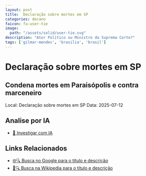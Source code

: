 ```yaml
---
layout: post
title:  Declaração sobre mortes em SP
categories: decano
faicon: fa-user-tie
image:
  path: "/assets/solid/user-tie.svg"
description: "Ator Político ou Ministro da Suprema Corte?"
tags: ['gilmar-mendes', 'brasilia', 'brasil']
---
```


# Declaração sobre mortes em SP
## Condena mortes em Paraisópolis e contra marceneiro
Local: Declaração sobre mortes em SP
Data: 2025-07-12

## Analise por IA
- [🤖 Investigar com IA](https://www.perplexity.ai/search?q=%22Gilmar%20Mendes%22%20%2B%20Declara%C3%A7%C3%A3o%20sobre%20mortes%20em%20SP%20Condena%20mortes%20em%20Parais%C3%B3polis%20e%20contra%20marceneiro%20Bras%C3%ADlia%2C%20Brasil)

## Links Relacionados
- [🌐🔍 Busca no Google para o título e descrição](https://www.google.com/search?q=%22Gilmar%20Mendes%22%20%2B%20Declara%C3%A7%C3%A3o%20sobre%20mortes%20em%20SP%20Condena%20mortes%20em%20Parais%C3%B3polis%20e%20contra%20marceneiro%20Bras%C3%ADlia%2C%20Brasil)
- [📖🔍 Busca na Wikipedia para o título e descrição](https://pt.wikipedia.org/w/index.php?search=%22Gilmar%20Mendes%22%20%2B%20Declara%C3%A7%C3%A3o%20sobre%20mortes%20em%20SP%20Condena%20mortes%20em%20Parais%C3%B3polis%20e%20contra%20marceneiro%20Bras%C3%ADlia%2C%20Brasil)

